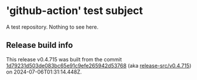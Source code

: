 # 'github-action' test subject

A test repository. Nothing to see here.


## Release build info

This release v0.4.715 was built from the commit [1d79231d503de083bc65e91c9efe265942d53768](https://github.com/kattecon/gh-release-test-ga/tree/1d79231d503de083bc65e91c9efe265942d53768) (aka [release-src/v0.4.715](https://github.com/kattecon/gh-release-test-ga/tree/release-src/v0.4.715)) on 2024-07-06T01:31:14.448Z.
        